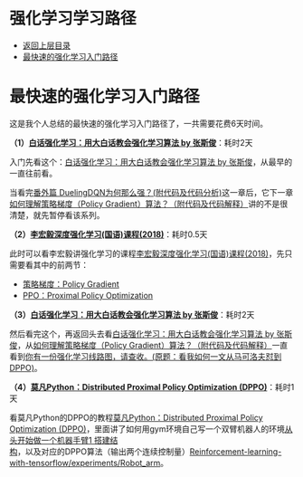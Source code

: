 # 强化学习学习路径

* [返回上层目录](../reinforcement-learning.md)
* [最快速的强化学习入门路径](#最快速的强化学习入门路径)



# 最快速的强化学习入门路径

这是我个人总结的最快速的强化学习入门路径了，一共需要花费6天时间。

**（1）[白话强化学习：用大白话教会强化学习算法 by 张斯俊](https://www.zhihu.com/column/c_1215667894253830144)**：耗时2天

入门先看这个：[白话强化学习：用大白话教会强化学习算法 by 张斯俊](https://www.zhihu.com/column/c_1215667894253830144)，从最早的一直往前看。

当看完[番外篇 DuelingDQN为何那么强？(附代码及代码分析)](https://zhuanlan.zhihu.com/p/110807201)这一章后，它下一章[如何理解策略梯度（Policy Gradient）算法？（附代码及代码解释）](https://zhuanlan.zhihu.com/p/110881517)讲的不是很清楚，就先暂停看该系列。

**（2）[李宏毅深度强化学习(国语)课程(2018)](https://www.bilibili.com/video/BV1MW411w79n)**：耗时0.5天

此时可以看李宏毅讲强化学习的课程[李宏毅深度强化学习(国语)课程(2018)](https://www.bilibili.com/video/BV1MW411w79n)，先只需要看其中的前两节：

* [策略梯度：Policy Gradient](https://www.bilibili.com/video/BV1MW411w79n?p=1)
* [PPO：Proximal Policy Optimization](https://www.bilibili.com/video/BV1MW411w79n?p=2)

**（3）[白话强化学习：用大白话教会强化学习算法 by 张斯俊](https://www.zhihu.com/column/c_1215667894253830144)**：耗时2天

然后看完这个，再返回头去看[白话强化学习：用大白话教会强化学习算法 by 张斯俊](https://www.zhihu.com/column/c_1215667894253830144)，从[如何理解策略梯度（Policy Gradient）算法？（附代码及代码解释）](https://zhuanlan.zhihu.com/p/110881517)一直看到[你有一份强化学习线路图，请查收。(原题：看我如何一文从马可洛夫怼到DPPO)](https://zhuanlan.zhihu.com/p/111869532)。

**（4）[莫凡Python：Distributed Proximal Policy Optimization (DPPO)](https://mofanpy.com/tutorials/machine-learning/reinforcement-learning/DPPO)**：耗时1天

看莫凡Python的DPPO的教程[莫凡Python：Distributed Proximal Policy Optimization (DPPO)](https://mofanpy.com/tutorials/machine-learning/reinforcement-learning/DPPO)，里面讲了如何用gym环境自己写一个双臂机器人的环境[从头开始做一个机器手臂1 搭建结构](https://mofanpy.com/tutorials/machine-learning/ML-practice/RL-build-arm-from-scratch1)，以及对应的DPPO算法（输出两个连续控制量）[Reinforcement-learning-with-tensorflow/experiments/Robot_arm](https://github.com/MorvanZhou/Reinforcement-learning-with-tensorflow/tree/master/experiments/Robot_arm)。

